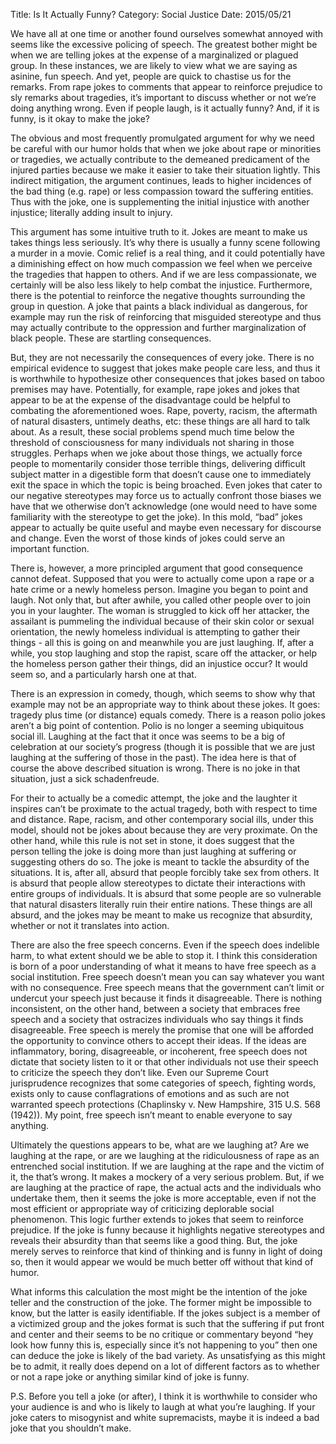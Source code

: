 Title: Is It Actually Funny?
Category: Social Justice
Date: 2015/05/21

We have all at one time or another found ourselves somewhat annoyed with seems like the excessive policing of speech. The greatest bother  might be when we are telling jokes at the expense of a marginalized or plagued group. In these instances, we are likely to view what we are saying as asinine, fun speech. And yet, people are quick to chastise us for the remarks. From rape jokes to comments that appear to reinforce prejudice to sly remarks about tragedies, it’s important to discuss whether or not we’re doing anything wrong. Even if people laugh, is it actually funny? And, if it is funny, is it okay to make the joke?

The obvious and most frequently promulgated argument for why we need be careful with our humor holds that when we joke about rape or minorities or tragedies, we actually contribute to the demeaned predicament of the injured parties because we make it easier to take their situation lightly. This indirect mitigation, the argument continues, leads to higher incidences of the bad thing (e.g. rape) or less compassion toward the suffering entities. Thus with the joke, one is supplementing the initial injustice with another injustice; literally adding insult to injury.

This argument has some intuitive truth to it. Jokes are meant to make us takes things less seriously. It’s why there is usually a funny scene following a murder in a movie. Comic relief is a real thing, and it could potentially have a diminishing effect on how much compassion we feel when we perceive the tragedies that happen to others. And if we are less compassionate, we certainly will be also less likely to help combat the injustice. Furthermore, there is the potential to reinforce the negative thoughts surrounding the group in question. A joke that paints a black individual as dangerous, for example may run the risk of reinforcing that misguided stereotype and thus may actually contribute to the oppression and further marginalization of black people. These are startling consequences.

But, they are not necessarily the consequences of every joke. There is no empirical evidence to suggest that jokes make people care less, and thus it is worthwhile to hypothesize other consequences that jokes based on taboo premises may have. Potentially, for example, rape jokes and jokes that appear to be at the expense of the disadvantage could be helpful to combating the aforementioned woes. Rape, poverty, racism, the aftermath of natural disasters, untimely deaths, etc: these things are all hard to talk about. As a result, these social problems spend much time below the threshold of consciousness for many individuals not sharing in those struggles. Perhaps when we joke about those things, we actually force people to momentarily consider those terrible things, delivering difficult subject matter in a digestible form that doesn’t cause one to immediately exit the space in which the topic is being broached. Even jokes that cater to our negative stereotypes may force us to actually confront those biases we have that we otherwise don’t acknowledge (one would need to have some familiarity with the stereotype to get the joke). In this mold, “bad” jokes appear to actually be quite useful and maybe even necessary for discourse and change. Even the worst of those kinds of jokes could serve an important function.

There is, however, a more principled argument that good consequence cannot defeat. Supposed that you were to actually come upon a rape or a hate crime or a newly homeless person. Imagine you began to point and laugh. Not only that, but after awhile, you called other people over to join you in your laughter. The woman is struggled to kick off her attacker, the assailant is pummeling the individual because of their skin color or sexual orientation, the newly homeless individual is attempting to gather their things - all this is going on and meanwhile you are just laughing. If, after a while, you stop laughing and stop the rapist, scare off the attacker, or help the homeless person gather their things, did an injustice occur? It would seem so, and a particularly harsh one at that.

There is an expression in comedy, though, which seems to show why that example may not be an appropriate way to think about these jokes. It goes: tragedy plus time (or distance) equals comedy. There is a reason polio jokes aren’t a big point of contention. Polio is no longer a seeming ubiquitous social ill. Laughing at the fact that it once was seems to be a big of celebration at our society’s progress (though it is possible that we are just laughing at the suffering of those in the past). The idea here is that of course the above described situation is wrong. There is no joke in that situation, just a sick schadenfreude. 

For their to actually be a comedic attempt, the joke and the laughter it inspires can’t be proximate to the actual tragedy, both with respect to time and distance. Rape, racism, and other contemporary social ills, under this model, should not be jokes about because they are very proximate. On the other hand, while this rule is not set in stone, it does suggest that the person telling the joke is doing more than just laughing at suffering or suggesting others do so. The joke is meant to tackle the absurdity of the situations. It is, after all, absurd that people forcibly take sex from others. It is absurd that people allow stereotypes to dictate their interactions with entire groups of individuals. It is absurd that some people are so vulnerable that natural disasters literally ruin their entire nations. These things are all absurd, and the jokes may be meant to make us recognize that absurdity, whether or not it translates into action.

There are also the free speech concerns. Even if the speech does indelible harm, to what extent should we be able to stop it. I think this consideration is born of a poor understanding of what it means to have free speech as a social institution. Free speech doesn’t mean you can say whatever you want with no consequence. Free speech means that the government can’t limit or undercut your speech just because it finds it disagreeable. There is nothing inconsistent, on the other hand, between a society that embraces free speech and a society that ostracizes individuals who say things it finds disagreeable. Free speech is merely the promise that one will be afforded the opportunity to convince others to accept their ideas. If the ideas are inflammatory, boring, disagreeable, or incoherent, free speech does not dictate that society listen to it or that other individuals not use their speech to criticize the speech they don’t like. Even our Supreme Court jurisprudence recognizes that some categories of speech, fighting words, exists only to cause conflagrations of emotions and as such are not warranted speech protections (Chaplinsky v. New Hampshire, 315 U.S. 568 (1942)). My point, free speech isn’t meant to enable everyone to say anything. 

Ultimately the questions appears to be, what are we laughing at? Are we laughing at the rape, or are we laughing at the ridiculousness of rape as an entrenched social institution. If we are laughing at the rape and the victim of it, the that’s wrong. It makes a mockery of a very serious problem. But, if we are laughing at the practice of rape, the actual acts and the individuals who undertake them, then it seems the joke is more acceptable, even if not the most efficient or appropriate way of criticizing deplorable social phenomenon. This logic further extends to jokes that seem to reinforce prejudice. If the joke is funny because it highlights negative stereotypes and reveals their absurdity than that seems like a good thing. But, the joke merely serves to reinforce that kind of thinking and is funny in light of doing so, then it would appear we would be much better off without that kind of humor. 

What informs this calculation the most might be the intention of the joke teller and the construction of the joke. The former might be impossible to know, but the latter is easily identifiable. If the jokes subject is a member of a victimized group and the jokes format is such that the suffering if put front and center and their seems to be no critique or commentary beyond “hey look how funny this is, especially since it’s not happening to you” then one can deduce the joke is likely of the bad variety. As unsatisfying as this might be to admit, it really does depend on a lot of different factors as to whether or not a rape joke or anything similar kind of joke is funny.

P.S. Before you tell a joke (or after), I think it is worthwhile to consider who your audience is and who is likely to laugh at what you’re laughing. If your joke caters to misogynist and white supremacists, maybe it is indeed a bad joke that you shouldn’t make.


